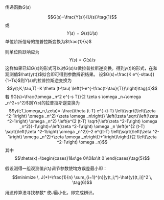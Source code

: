 传递函数$G(s)$

$$G(s)=\frac{Y(s)}{U(s)}\tag{1}$$
或
$$Y(s)={G(s)}{U(s)}\tag{2}$$
单位阶跃信号的拉普拉斯变换为$\frac{1}{s}$

则单位阶跃响应为
$$Y(s)=G(s)/s\tag{3}$$
这样如果已知$G(s)$的形式可以对$G(s)/s$做拉普拉斯逆变换，得到$y(t)$的形式，在和观测值$\hat{y(t)}$拟合即可得到参数辨识结果。
设$G(s)=\frac{K e^{-s\tau}}{1+Ts}$则$Y(s)$的拉普拉斯逆变换为
$$y(t;K,\tau,T)=K \theta (t-\tau) \left(1-e^{-\frac{t-\tau}{T}}\right)\tag{4}$$
若 $G(s)=\frac{\omega _n^2 e^{-s T}}{2 \zeta  s \omega _n+\omega _n^2+s^2}$则$Y(s)$的拉普拉斯逆变换为
$$y(t;T,\omega_n,\zeta)=-\frac{\theta (t-T) e^{-(t-T) \left(\sqrt{\left(\zeta ^2-1\right) \omega _n^2}+\zeta  \omega _n\right)} \left(\zeta  \sqrt{\left(\zeta ^2-1\right) \omega _n^2} \left(e^{2 (t-T) \sqrt{\left(\zeta ^2-1\right) \omega _n^2}}-1\right)+\left(\zeta ^2-1\right) \omega _n \left(e^{2 (t-T) \sqrt{\left(\zeta ^2-1\right) \omega _n^2}}-2 e^{(t-T) \left(\sqrt{\left(\zeta ^2-1\right) \omega _n^2}+\zeta  \omega _n\right)}+1\right)\right)}{2 \left(\zeta ^2-1\right) \omega _n}$$
其中
$$\theta(x)=\begin{cases}1&x\ge 0\\0&x\lt 0 \end{cases}\tag{5}$$

假设测得一组观测值$\hat{y}(t_i)$调节参数使均方误差最小即：
$$minimize \, J(*)=\frac{1}{n} \sum_{i=1}^{n}[y(t_i;*)-\hat{y}(t_i)]^2 \, \tag{6}$$

用遗传算法寻找参数* 使J最小化，即完成辨识。

